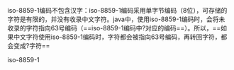 iso-8859-1编码不包含汉字：iso-8859-1编码采用单字节编码（8位），可存储的字符是有限的，并没有收录中文字符。java中，使用iso-8859-1编码时，会将未收录的字符指向63号编码（==iso-8859-1编码中?对应的编码==）。所以，==如果中文字符使用iso-8859-1编码时，字符都会被指向63号编码，再转回字符，都会变成?字符==

iso-8859-1